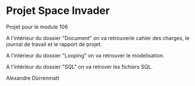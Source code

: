 # Projet Space Invader
Projet pour le module 106

A l'intérieur du dossier "Document" on va retrouverle cahier des charges, le journal de travail et le rapport de projet.

A l'intérieur du dossier "Looping" on va retrouver le modelisation.

A l'intérieur du dossier "SQL" on va retrover les fichiers SQL.

Alexandre Dürrenmatt
